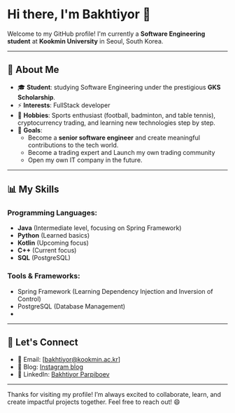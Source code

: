 # Hi there, I'm Bakhtiyor 👋

Welcome to my GitHub profile! I'm currently a **Software Engineering student** at **Kookmin University** in Seoul, South Korea.

---

## 🚀 About Me
- 🎓 **Student**: studying Software Engineering under the prestigious **GKS Scholarship**.
- ⚡ **Interests**: FullStack developer
- 🚨 **Hobbies**: Sports enthusiast (football, badminton, and table tennis), cryptocurrency trading, and learning new technologies step by step.
- 🔮 **Goals**:
  - Become a **senior software engineer** and create meaningful contributions to the tech world.
  - Become a trading expert and Launch my own trading community
  - Open my own IT company in the future.

---

## 📊 My Skills
### Programming Languages:
- **Java** (Intermediate level, focusing on Spring Framework)
- **Python** (Learned basics)
- **Kotlin** (Upcoming focus)
- **C++** (Current focus)
- **SQL** (PostgreSQL)

### Tools & Frameworks:
- Spring Framework (Learning Dependency Injection and Inversion of Control)
- PostgreSQL (Database Management)
- 
---

## 🔧 Let's Connect
- 📧 Email: [bakhtiyor@kookmin.ac.kr]
- 📝 Blog: [Instagram blog](https://www.instagram.com/bakhtiyor.p/)
- 👤 LinkedIn: [Bakhtiyor Parpiboev](https://www.linkedin.com/in/bakhtiyor-parpiboev-2b4849326/)

---

Thanks for visiting my profile! I’m always excited to collaborate, learn, and create impactful projects together. Feel free to reach out! 😄
